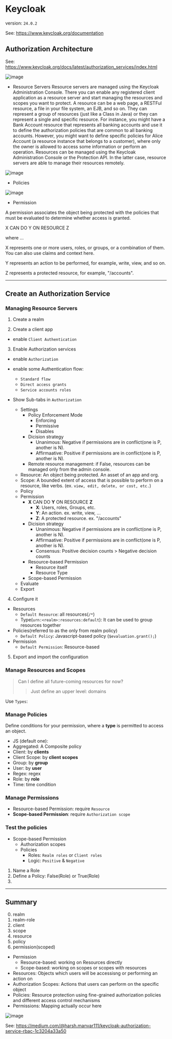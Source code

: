 # Keycloak

version: `24.0.2`

See: https://www.keycloak.org/documentation

## Authorization Architecture

See: https://www.keycloak.org/docs/latest/authorization_services/index.html

![image](https://github.com/pydemia/keycloak/assets/18019100/972775e0-ff0f-4088-b2bb-d4a611a671c4)


* Resource Servers
Resource servers are managed using the Keycloak Administration Console.
There you can enable any registered client application as a resource server and start managing the resources and scopes you want to protect.
A resource can be a web page, a RESTFul resource, a file in your file system, an EJB, and so on. They can represent a group of resources (just like a Class in Java) or they can represent a single and specific resource.
For instance, you might have a Bank Account resource that represents all banking accounts and use it to define the authorization policies that are common to all banking accounts. However, you might want to define specific policies for Alice Account (a resource instance that belongs to a customer), where only the owner is allowed to access some information or perform an operation.
Resources can be managed using the Keycloak Administration Console or the Protection API. In the latter case, resource servers are able to manage their resources remotely.

![image](https://github.com/pydemia/keycloak/assets/18019100/0d294f38-6daf-4d11-849c-e2f56ba4aa72)

* Policies

![image](https://github.com/pydemia/keycloak/assets/18019100/06b1de1b-252d-4926-bcdb-497e4c3f6dcd)



* Permission

A permission associates the object being protected with the policies that must be evaluated to determine whether access is granted.

X CAN DO Y ON RESOURCE Z

where …​

X represents one or more users, roles, or groups, or a combination of them. You can also use claims and context here.

Y represents an action to be performed, for example, write, view, and so on.

Z represents a protected resource, for example, "/accounts".

---

## Create an Authorization Service

### Managing Resource Servers

1. Create a realm

2. Create a client app

* enable `Client Authentication`

3. Enable Authorization services

* enable `Authorization`
* enable some Authentication flow:
  - `Standard flow`
  - `Direct access grants`
  - `Service accounts roles`

* Show Sub-tabs in `Authorization`
  - Settings
    - Policy Enforcement Mode
      - Enforcing
      - Permissive
      - Disables
    - Dicision strategy
      - Unanimous: Negative if permissions are in conflict(one is P, another is N).
      - Affirmaative: Positive if permissions are in conflict(one is P, another is N).
    - Remote resource management: if False, resources can be managed only from the admin console.
  - Resource: An object being protected. An asset of an app and org.
  - Scope: A bounded extent of access that is possible to perform on a resource, like verbs. (ex. `view, edit, delete, or cost, etc.`)
  - Policy
  - Permission
    - __X__ CAN DO __Y__ ON RESOURCE __Z__
      - __X__: Users, roles, Groups, etc.
      - __Y__: An action. ex. write, view, ...
      - __Z__: A protected resource. ex. "/accounts"
    - Dicision strategy
      - Unanimous: Negative if permissions are in conflict(one is P, another is N).
      - Affirmaative: Positive if permissions are in conflict(one is P, another is N).
      - Consensus: Positive decision counts > Negative decision counts
    - Resource-based Permission
      - Resource itself
      - Resource Type
    - Scope-based Permission
  - Evaluate
  - Export

4. Configure it

* Resources
  - `Default Resource`: all resources(`/*`)
  - Type(`urn:<realm>:resources:default`): It can be used to group resources together
* Policies(referred to as the only from realm policy)
  - `Default Policy`: Javascript-based policy (`$evaluation.grant();`)
* Permission
  - `Default Permission`: Resource-based

5. Export and import the configuration

### Manage Resources and Scopes
> Can I define all future-coming resources for now?
> > Just define an upper level: domains

Use `Types`: 


### Manage Policies

Define conditions for your permission, where a __type__ is permitted to access an object.

* JS (default one): 
* Aggregated: A Composite policy
* Client: by __clients__
* Client Scope: by __client scopes__
* Group: by __group__
* User: by __user__
* Regex: regex
* Role: by __role__
* Time: time condition

### Manage Permissions

* Resource-based Permission: require `Resource`
* __Scope-based Permission__: require `Authorization scope`

### Test the policies

* Scope-based Permission
  * Authorization scopes
  * Policies
    * Roles: `Realm roles` or `Client roles`
    * Logic: `Positive` & `Negative`


1. Name a Role
2. Define a Policy: False(Role) or True(Role)
3. 


---
## Summary

0. realm
1. realm-role
2. client
3. scope
4. resource
5. policy
6. permission(scoped)

* Permission
  * Resource-based: working on Resources directly
  * Scope-based: working on scopes or scopes with resources
* Resources: Objects which users will be accessisng or performing an action on
* Authorization Scopes: Actions that users can perform on the specific object
* Policies: Resource protection using fine-grained authorization policies and different access control mechanisms
* Permissions: Mapping actually occur here

![image](https://github.com/pydemia/keycloak/assets/18019100/a5395756-9f0d-40e7-a040-03a66111134f)

See: https://medium.com/@harsh.manvar111/keycloak-authorization-service-rbac-1c3204a33a50
